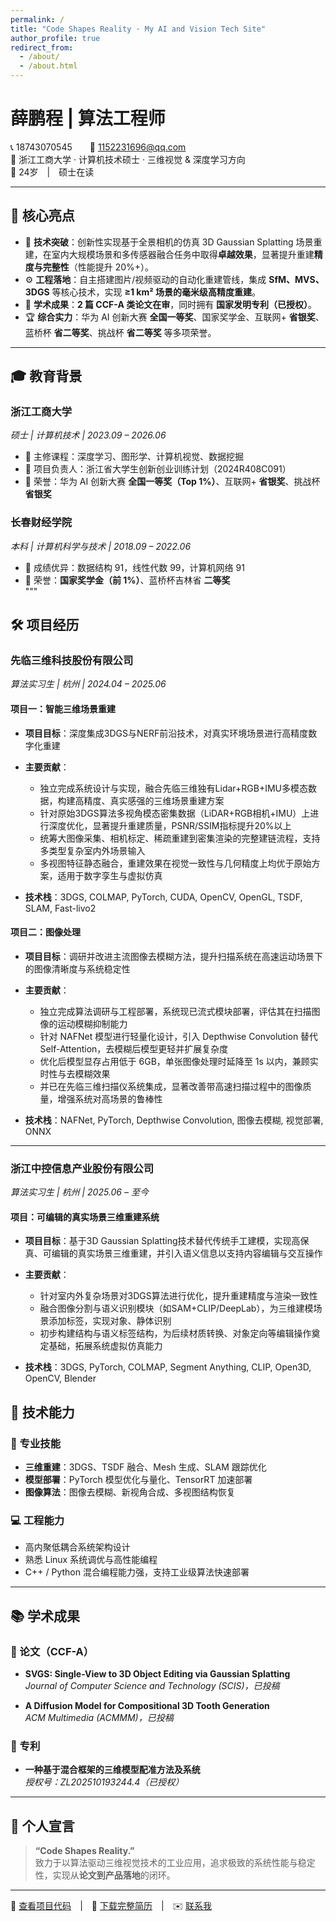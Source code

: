 ```yaml
---
permalink: /
title: "Code Shapes Reality · My AI and Vision Tech Site"
author_profile: true
redirect_from: 
  - /about/
  - /about.html
---
```


# 薛鹏程 | 算法工程师
📞 18743070545  📧 [1152231696@qq.com](mailto:1152231696@qq.com)  
📍 浙江工商大学 · 计算机技术硕士 · 三维视觉 & 深度学习方向  
🎂 24岁 | 硕士在读  

---

## 🚀 核心亮点  

- 🔬 **技术突破**：创新性实现基于全景相机的仿真 3D Gaussian Splatting 场景重建，在室内大规模场景和多传感器融合任务中取得**卓越效果**，显著提升重建**精度与完整性**（性能提升 20%+）。  
- ⚙️ **工程落地**：自主搭建图片/视频驱动的自动化重建管线，集成 **SfM、MVS、3DGS** 等核心技术，实现 **≥1 km² 场景的毫米级高精度重建**。  
- 🧠 **学术成果**：**2 篇 CCF-A 类论文在审**，同时拥有 **国家发明专利（已授权）**。  
- 🏆 **综合实力**：华为 AI 创新大赛 **全国一等奖**、国家奖学金、互联网+ **省银奖**、蓝桥杯 **省二等奖**、挑战杯 **省二等奖** 等多项荣誉。  

---

## 🎓 教育背景  

### 浙江工商大学  
*硕士 | 计算机技术 | 2023.09 – 2026.06*  
- 📘 主修课程：深度学习、图形学、计算机视觉、数据挖掘  
- 🧪 项目负责人：浙江省大学生创新创业训练计划（2024R408C091）  
- 🏅 荣誉：华为 AI 创新大赛 **全国一等奖（Top 1%）**、互联网+ **省银奖**、挑战杯 **省银奖**  

### 长春财经学院  
*本科 | 计算机科学与技术 | 2018.09 – 2022.06*  
- 📘 成绩优异：数据结构 91，线性代数 99，计算机网络 91  
- 🏅 荣誉：**国家奖学金（前 1%）**、蓝桥杯吉林省 **二等奖**  
"""

## 🛠️ 项目经历  

### 先临三维科技股份有限公司  
*算法实习生 | 杭州 | 2024.04 – 2025.06*

#### 项目一：智能三维场景重建  
- **项目目标**：深度集成3DGS与NERF前沿技术，对真实环境场景进行高精度数字化重建  
- **主要贡献**：  
  - 独立完成系统设计与实现，融合先临三维独有Lidar+RGB+IMU多模态数据，构建高精度、真实感强的三维场景重建方案  
  - 针对原始3DGS算法多视角模态密集数据（LiDAR+RGB相机+IMU）上进行深度优化，显著提升重建质量，PSNR/SSIM指标提升20%以上  
  - 统筹大图像采集、相机标定、稀疏重建到密集渲染的完整建链流程，支持多类型复杂室内外场景输入  
  - 多视图特征静态融合，重建效果在视觉一致性与几何精度上均优于原始方案，适用于数字孪生与虚拟仿真

- **技术栈**：3DGS, COLMAP, PyTorch, CUDA, OpenCV, OpenGL, TSDF, SLAM, Fast-livo2

#### 项目二：图像处理  
- **项目目标**：调研并改进主流图像去模糊方法，提升扫描系统在高速运动场景下的图像清晰度与系统稳定性  
- **主要贡献**：  
  - 独立完成算法调研与工程部署，系统现已流式模块部署，评估其在扫描图像的运动模糊抑制能力  
  - 针对 NAFNet 模型进行轻量化设计，引入 Depthwise Convolution 替代 Self-Attention，去模糊后模型更轻并扩展复杂度  
  - 优化后模型显存占用低于 6GB，单张图像处理时延降至 1s 以内，兼顾实时性与去模糊效果  
  - 并已在先临三维扫描仪系统集成，显著改善带高速扫描过程中的图像质量，增强系统对高场景的鲁棒性

- **技术栈**：NAFNet, PyTorch, Depthwise Convolution, 图像去模糊, 视觉部署, ONNX
  
---

### 浙江中控信息产业股份有限公司  
*算法实习生 | 杭州 | 2025.06 – 至今*

#### 项目：可编辑的真实场景三维重建系统  
- **项目目标**：基于3D Gaussian Splatting技术替代传统手工建模，实现高保真、可编辑的真实场景三维重建，并引入语义信息以支持内容编辑与交互操作  
- **主要贡献**：  
  - 针对室内外复杂场景对3DGS算法进行优化，提升重建精度与渲染一致性  
  - 融合图像分割与语义识别模块（如SAM+CLIP/DeepLab），为三维建模场景添加标签，实现对象、静体识别  
  - 初步构建结构与语义标签结构，为后续材质转换、对象定向等编辑操作奠定基础，拓展系统虚拟仿真能力

- **技术栈**：3DGS, PyTorch, COLMAP, Segment Anything, CLIP, Open3D, OpenCV, Blender

## 🧠 技术能力  

### 🔧 专业技能  
- **三维重建**：3DGS、TSDF 融合、Mesh 生成、SLAM 跟踪优化  
- **模型部署**：PyTorch 模型优化与量化、TensorRT 加速部署  
- **图像算法**：图像去模糊、新视角合成、多视图结构恢复  

### 💻 工程能力  
- 高内聚低耦合系统架构设计  
- 熟悉 Linux 系统调优与高性能编程  
- C++ / Python 混合编程能力强，支持工业级算法快速部署  

---

## 📚 学术成果  

### 📄 论文（CCF-A）  
- **SVGS: Single-View to 3D Object Editing via Gaussian Splatting**  
  *Journal of Computer Science and Technology (SCIS)，已投稿*

- **A Diffusion Model for Compositional 3D Tooth Generation**  
  *ACM Multimedia (ACMMM)，已投稿*

### 🧾 专利  
- **一种基于混合框架的三维模型配准方法及系统**  
  *授权号：ZL202510193244.4（已授权）*

---

## 💬 个人宣言  

> **“Code Shapes Reality.”**  
致力于以算法驱动三维视觉技术的工业应用，追求极致的系统性能与稳定性，实现从**论文到产品落地**的闭环。

---

📎 [查看项目代码](#) | 📄 [下载完整简历](../files/算法实习生.pdf) | ✉️ [联系我](mailto:1152231696@qq.com)
